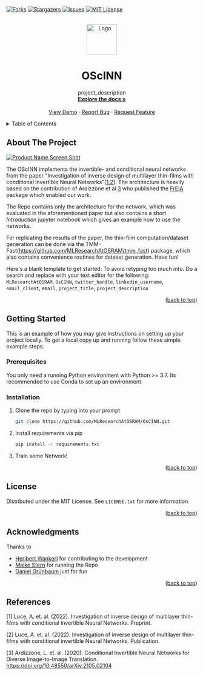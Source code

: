 <div id="top"></div>
<!--
*** Thanks for checking out the Best-README-Template. If you have a suggestion
*** that would make this better, please fork the repo and create a pull request
*** or simply open an issue with the tag "enhancement".
*** Don't forget to give the project a star!
*** Thanks again! Now go create something AMAZING! :D
-->



<!-- PROJECT SHIELDS -->
<!--
*** I'm using markdown "reference style" links for readability.
*** Reference links are enclosed in brackets [ ] instead of parentheses ( ).
*** See the bottom of this document for the declaration of the reference variables
*** for contributors-url, forks-url, etc. This is an optional, concise syntax you may use.
*** https://www.markdownguide.org/basic-syntax/#reference-style-links
-->
[![Forks][forks-shield]][forks-url]
[![Stargazers][stars-shield]][stars-url]
[![Issues][issues-shield]][issues-url]
[![MIT License][license-shield]][license-url]




<!-- PROJECT LOGO -->
<br />
<div align="center">
  <a href="https://github.com/MLResearchAtOSRAM/OsCINN">
    <img src="images/logo.png" alt="Logo" width="80" height="80">
  </a>

<h1 align="center">OScINN</h1>

  <p align="center">
    project_description
    <br />
    <a href="https://github.com/MLResearchAtOSRAM/OsCINN"><strong>Explore the docs »</strong></a>
    <br />
    <br />
    <a href="https://github.com/MLResearchAtOSRAM/OsCINN">View Demo</a>
    ·
    <a href="https://github.com/MLResearchAtOSRAM/OsCINN/issues">Report Bug</a>
    ·
    <a href="https://github.com/MLResearchAtOSRAM/OsCINN/issues">Request Feature</a>
  </p>
</div>



<!-- TABLE OF CONTENTS -->
<details>
  <summary>Table of Contents</summary>
  <ol>
    <li>
      <a href="#about-the-project">About The Project</a>
    </li>
    <li>
      <a href="#getting-started">Getting Started</a>
      <ul>
        <li><a href="#prerequisites">Prerequisites</a></li>
        <li><a href="#installation">Installation</a></li>
      </ul>
    </li>
    <li><a href="#license">License</a></li>
    <li><a href="#contact">Contact</a></li>
    <li><a href="#acknowledgments">Acknowledgments</a></li>
    <li><a href="#references">References</a></li>
  </ol>
</details>



<!-- ABOUT THE PROJECT -->
## About The Project

[![Product Name Screen Shot][product-screenshot]](https://example.com)

The OScINN implements the invertible- and conditional neural networks from the paper "Investigation of inverse design of multilayer thin-films with conditional invertible Neural Networks"[[1](#1),[2](#2)]. The architecture is heavily based on the contribution of Ardizzone et al [3](#3) who published the [FrEIA]() package which enabled our work.

The Repo contains only the architecture for the network, which was evaluated in the aforementioned paper but also contains a short *Introduction* jupyter notebook which gives an example how to use the networks.

For replicating the results of the paper, the thin-film computation/dataset generation can be done via the TMM-Fast(https://github.com/MLResearchAtOSRAM/tmm_fast) package, which also contains convenience routines for dataset generation. Have fun!

Here's a blank template to get started: To avoid retyping too much info. Do a search and replace with your text editor for the following: `MLResearchAtOSRAM`, `OsCINN`, `twitter_handle`, `linkedin_username`, `email_client`, `email`, `project_title`, `project_description`

<p align="right">(<a href="#top">back to top</a>)</p>


<!-- GETTING STARTED -->
## Getting Started

This is an example of how you may give instructions on setting up your project locally.
To get a local copy up and running follow these simple example steps.

### Prerequisites

You only need a running Python environment with Python >= 3.7. Its recommended to use Conda to set up an environment 

### Installation

1. Clone the repo by typing into your prompt
   ```sh
   git clone https://github.com/MLResearchAtOSRAM/OsCINN.git
   ```
2. Install requirements via pip 
   ```sh
   pip install -r requirements.txt
   ```
3. Train some Network!


<p align="right">(<a href="#top">back to top</a>)</p>


<!-- LICENSE -->
## License

Distributed under the MIT License. See `LICENSE.txt` for more information.

<p align="right">(<a href="#top">back to top</a>)</p>



<!-- ACKNOWLEDGMENTS -->
## Acknowledgments
Thanks to
* [Heribert Wankerl](https://github.com/HarryTheBird) for contributing to the development 
* [Maike Stern](https://github.com/MLResearchAtOSRAM) for running the Repo
* [Daniel Grünbaum](https://github.com/dg46) just for fun

<p align="right">(<a href="#top">back to top</a>)</p>


<!-- References -->
## References
<a id="1">[1]</a> 
Luce, A. et. al. (2022). 
Investigation of inverse design of multilayer thin-films with conditional invertible Neural Networks. 
Preprint.

<a id="2">[2]</a> 
Luce, A. et. al. (2022). 
Investigation of inverse design of multilayer thin-films with conditional invertible Neural Networks. 
Publication.

<a id="3">[3]</a> 
Ardizzone, L. et. al. (2020). 
Conditional Invertible Neural Networks for Diverse Image-to-Image Translation. 
https://doi.org/10.48550/arXiv.2105.02104

<!-- MARKDOWN LINKS & IMAGES -->
<!-- https://www.markdownguide.org/basic-syntax/#reference-style-links -->

[forks-shield]: https://img.shields.io/github/forks/MLResearchAtOSRAM/OsCINN.svg?style=for-the-badge
[forks-url]: https://github.com/MLResearchAtOSRAM/OsCINN/network/members

[stars-shield]: https://img.shields.io/github/stars/MLResearchAtOSRAM/OsCINN.svg?style=for-the-badge
[stars-url]: https://github.com/MLResearchAtOSRAM/OsCINN/stargazers

[issues-shield]: https://img.shields.io/github/issues/MLResearchAtOSRAM/OsCINN.svg?style=for-the-badge
[issues-url]: https://github.com/MLResearchAtOSRAM/OsCINN/issues

[license-shield]: https://img.shields.io/github/license/MLResearchAtOSRAM/OsCINN.svg?style=for-the-badge
[license-url]: https://github.com/MLResearchAtOSRAM/OsCINN/master/LICENSE.txt

[product-screenshot]: images/screenshot.png